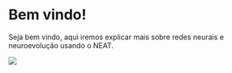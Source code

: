 # Bem vindo!

Seja bem vindo, aqui iremos explicar mais sobre redes neurais e neuroevolução usando o NEAT.

![](https://raw.githubusercontent.com/projeto-de-algoritmos/Final-Flappy-Baby-Yoda/gh-pages/images/when-someone-asks-you-what-your-favorite-machine-learning-algorithm-63082406.png)